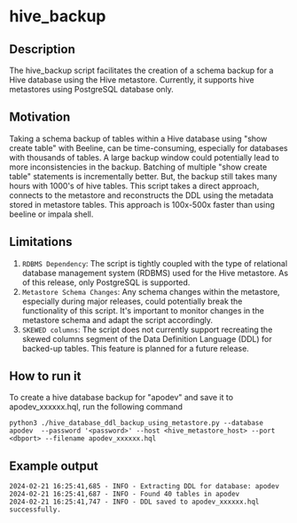 # hive_backup

## Description
The hive_backup script facilitates the creation of a schema backup for a Hive database using the Hive metastore. Currently, it supports hive metastores using PostgreSQL database only.

## Motivation
Taking a schema backup of tables within a Hive database using "show create table" with Beeline, can be time-consuming, especially for databases with thousands of tables. A large backup window could potentially lead to more inconsistencies in the backup. Batching of multiple "show create table" statements is incrementally better. But, the backup still takes many hours with 1000's of hive tables. 
This script takes a direct approach, connects to the metastore and reconstructs the DDL using the metadata stored in metastore tables. This approach is 100x-500x faster than using beeline or impala shell.


## Limitations
1. `RDBMS Dependency`: The script is tightly coupled with the type of relational database management system (RDBMS) used for the Hive metastore. As of this release, only PostgreSQL is supported.
2. `Metastore Schema Changes`: Any schema changes within the metastore, especially during major releases, could potentially break the functionality of this script. It's important to monitor changes in the metastore schema and adapt the script accordingly.
3. `SKEWED columns`: The script does not currently support recreating the skewed columns segment of the Data Definition Language (DDL) for backed-up tables. This feature is planned for a future release.

## How to run it
To create a hive database backup for "apodev" and save it to apodev_xxxxxx.hql, run the following command
```
python3 ./hive_database_ddl_backup_using_metastore.py --database apodev  --password '<password>' --host <hive_metastore_host> --port <dbport> --filename apodev_xxxxxx.hql
```

## Example output

```
2024-02-21 16:25:41,685 - INFO - Extracting DDL for database: apodev
2024-02-21 16:25:41,687 - INFO - Found 40 tables in apodev
2024-02-21 16:25:41,747 - INFO - DDL saved to apodev_xxxxxx.hql successfully.

```
